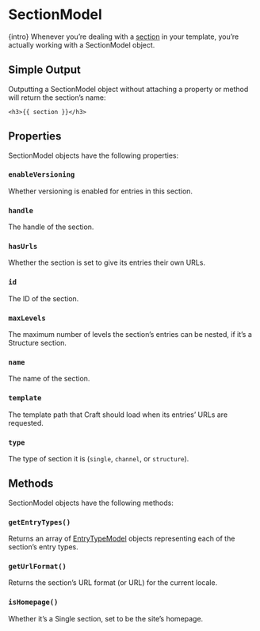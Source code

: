 # SectionModel

{intro} Whenever you’re dealing with a [section](../sections-and-entries.md#sections) in your template, you’re actually working with a SectionModel object.

## Simple Output

Outputting a SectionModel object without attaching a property or method will return the section’s name:

```twig
<h3>{{ section }}</h3>
```


## Properties

SectionModel objects have the following properties:

### `enableVersioning`

Whether versioning is enabled for entries in this section.

### `handle`

The handle of the section.

### `hasUrls`

Whether the section is set to give its entries their own URLs.

### `id`

The ID of the section.

### `maxLevels`

The maximum number of levels the section’s entries can be nested, if it’s a Structure section.

### `name`

The name of the section.

### `template`

The template path that Craft should load when its entries’ URLs are requested.

### `type`

The type of section it is (`single`, `channel`, or `structure`).


## Methods

SectionModel objects have the following methods:

### `getEntryTypes()`

Returns an array of [EntryTypeModel](entrytypemodel.md) objects representing each of the section’s entry types.

### `getUrlFormat()`

Returns the section’s URL format (or URL) for the current locale.

### `isHomepage()`

Whether it’s a Single section, set to be the site’s homepage.